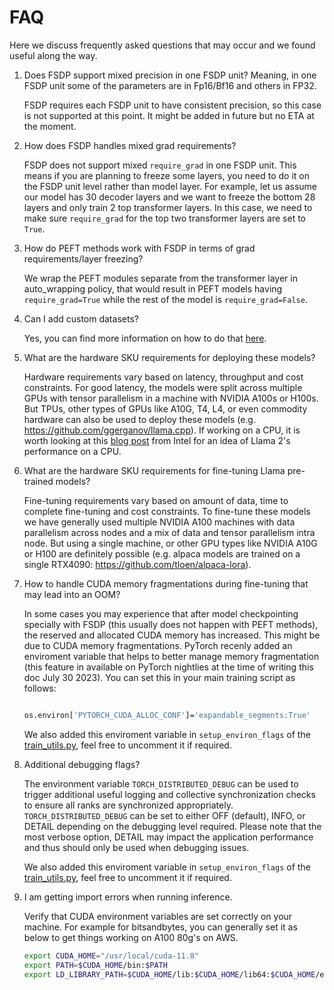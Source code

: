 # FAQ

Here we discuss frequently asked questions that may occur and we found useful along the way.

1. Does FSDP support mixed precision in one FSDP unit? Meaning, in one FSDP unit some of the parameters are in Fp16/Bf16 and others in FP32.

    FSDP requires each FSDP unit to have consistent precision, so this case is not supported at this point. It might be added in future but no ETA at the moment.

2.  How does FSDP handles mixed grad requirements?

    FSDP does not support mixed `require_grad` in one FSDP unit. This means if you are planning to freeze some layers, you need to do it on the FSDP unit level rather than model layer. For example, let us assume our model has 30 decoder layers and we want to freeze the bottom 28 layers and only train 2 top transformer layers. In this case, we need to make sure `require_grad` for the top two transformer layers are set to `True`.

3. How do PEFT methods work with FSDP in terms of grad requirements/layer freezing?

    We wrap the PEFT modules separate from the transformer layer in auto_wrapping policy, that would result in PEFT models having `require_grad=True` while the rest of the model is  `require_grad=False`.

4. Can I add custom datasets?

    Yes, you can find more information on how to do that [here](../recipes/quickstart/finetuning/datasets/README.md).

5. What are the hardware SKU requirements for deploying these models?

    Hardware requirements vary based on latency, throughput and cost constraints. For good latency, the models were split across multiple GPUs with tensor parallelism in a machine with NVIDIA A100s or H100s. But TPUs, other types of GPUs like A10G, T4, L4, or even commodity hardware can also be used to deploy these models (e.g. https://github.com/ggerganov/llama.cpp).
    If working on a CPU, it is worth looking at this [blog post](https://www.intel.com/content/www/us/en/developer/articles/news/llama2.html) from Intel for an idea of Llama 2's performance on a CPU.

6. What are the hardware SKU requirements for fine-tuning Llama pre-trained models?

    Fine-tuning requirements vary based on amount of data, time to complete fine-tuning and cost constraints. To fine-tune these models we have generally used multiple NVIDIA A100 machines with data parallelism across nodes and a mix of data and tensor parallelism intra node. But using a single machine, or other GPU types like NVIDIA A10G or H100 are definitely possible (e.g. alpaca models are trained on a single RTX4090: https://github.com/tloen/alpaca-lora).

7. How to handle CUDA memory fragmentations during fine-tuning that may lead into an OOM?

    In some cases you may experience that after model checkpointing specially with FSDP (this usually does not happen with PEFT methods), the reserved and allocated CUDA memory has increased. This might be due to CUDA memory fragmentations. PyTorch recenly added an enviroment variable that helps to better manage memory fragmentation (this feature in available on PyTorch nightlies at the time of writing this doc July 30 2023). You can set this in your main training script as follows:

    ```bash

    os.environ['PYTORCH_CUDA_ALLOC_CONF']='expandable_segments:True'

    ```
    We also added this enviroment variable in `setup_environ_flags` of the [train_utils.py](../src/llama_recipes/utils/train_utils.py), feel free to uncomment it if required.

8. Additional debugging flags?

    The environment variable `TORCH_DISTRIBUTED_DEBUG` can be used to trigger additional useful logging and collective synchronization checks to ensure all ranks are synchronized appropriately. `TORCH_DISTRIBUTED_DEBUG` can be set to either OFF (default), INFO, or DETAIL depending on the debugging level required. Please note that the most verbose option, DETAIL may impact the application performance and thus should only be used when debugging issues.

    We also added this enviroment variable in `setup_environ_flags` of the [train_utils.py](../src/llama_recipes/utils/train_utils.py), feel free to uncomment it if required.

9. I am getting import errors when running inference.

    Verify that CUDA environment variables are set correctly on your machine. For example for bitsandbytes, you can generally set it as below to get things working on A100 80g's on AWS.

    ```bash
    export CUDA_HOME="/usr/local/cuda-11.8"
    export PATH=$CUDA_HOME/bin:$PATH
    export LD_LIBRARY_PATH=$CUDA_HOME/lib:$CUDA_HOME/lib64:$CUDA_HOME/efa/lib:/opt/amazon/efa/lib:$LD_LIBRARY_PATH
    ```
